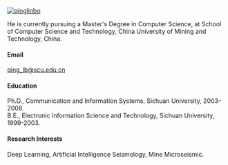 

[![qinglinbo](https://img.shields.io/badge/qinglinbo-github-blue?logo=github)](https://github.com/qinglinbo)

He is currently pursuing a Master's Degree in Computer Science, at School of Computer Science and Technology, China University of Mining and Technology, China.

#### Email
qing_lb@scu.edu.cn

#### Education
Ph.D., Communication and Information Systems, Sichuan University, 2003-2008.\
B.E., Electronic Information Science and Technology, Sichuan University, 1999-2003.


#### Research Interests
Deep Learning, Artificial Intelligence Seismology, Mine Microseismic.

